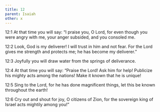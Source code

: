 ```yaml
---
title: 12
parent: Isaiah
other: x
---
```


<a name="12:1">12:1</a> At that time you will say:
“I praise you, O Lord,
for even though you were angry with me,
your anger subsided, and you consoled me.

<a name="12:2">12:2</a> Look, God is my deliverer!
I will trust in him and not fear.
For the Lord gives me strength and protects me;
he has become my deliverer.”

<a name="12:3">12:3</a> Joyfully you will draw water
from the springs of deliverance.

<a name="12:4">12:4</a> At that time you will say:
“Praise the Lord!
Ask him for help!
Publicize his mighty acts among the nations!
Make it known that he is unique!

<a name="12:5">12:5</a> Sing to the Lord, for he has done magnificent things,
let this be known throughout the earth!

<a name="12:6">12:6</a> Cry out and shout for joy, O citizens of Zion,
for the sovereign king of Israel acts mightily among you!”